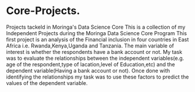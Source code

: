 # Core-Projects.
Projects tackeld in Moringa's Data Science Core
This is a collection of my Independent Projects during the Moringa Data Science Core Program This first project is an analysis of the Financial inclusion in four countries in East Africa i.e. Rwanda,Kenya,Uganda and Tanzania. The main variable of interest is whether the respondents have a bank account or not. My task was to evaluate the relationships between the independent variables(e.g. age of the respondent,type of lacation,level of Education,etc) and the dependent variable(Having a bank account or not). Once done with identifying the relationships my task was to use these factors to predict the values of the dependent variable.
